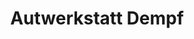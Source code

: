 ---
title: "Autwerkstatt Dempf"
url: /neuenburg-am-rhein/autwerkstatt-dempf/
shop: Autowerkstatt
---